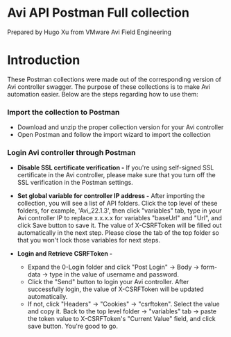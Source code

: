 # Avi API Postman Full collection

Prepared by Hugo Xu from VMware Avi Field Engineering</br>

# Introduction

These Postman collections were made out of the corresponding version of Avi controller swagger. The purpose of these collections is to make Avi automation easier. Below are the steps regarding how to use them:

### Import the collection to Postman
- Download and unzip the proper collection version for your Avi controller
- Open Postman and follow the import wizard to import the collection

### Login Avi controller through Postman
- **Disable SSL certificate verification -** If you're using self-signed SSL certificate in the Avi controller, please make sure that you turn off the SSL verification in the Postman settings.

- **Set global variable for controller IP address -** After importing the collection, you will see a list of API folders. Click the top level of these folders, for example, 'Avi_22.1.3', then click "variables" tab, type in your Avi controller IP to replace x.x.x.x for variables "baseUrl" and "Url", and click Save button to save it. The value of X-CSRFToken will be filled out automatically in the next step. Please close the tab of the top folder so that you won't lock those variables for next steps.

- **Login and Retrieve CSRFToken -** 
    - Expand the 0-Login folder and click "Post Login" → Body → form-data → type in the value of username and password. 
    - Click the "Send" button to login your Avi controller. After successfully login, the value of X-CSRFToken will be updated automatically.
    - If not, click "Headers" → "Cookies" → "csrftoken". Select the value and copy it. Back to the top level folder -> "variables" tab -> paste the token value to X-CSRFToken's "Current Value" field, and click save button. You're good to go.

